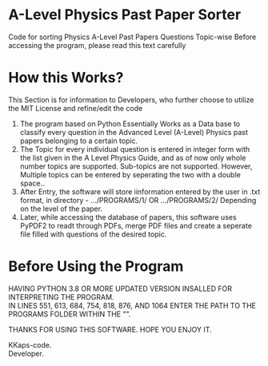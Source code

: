 # A-Level Physics Past Paper Sorter

Code for sorting Physics A-Level Past Papers Questions Topic-wise
Before accessing the program, please read this text carefully <br/>

# How this Works?
This Section is for information to Developers, who further choose to utilize the MIT License and refine/edit the code
1. The program based on Python Essentially Works as a Data base to classify every question in the Advanced Level (A-Level) Physics past papers belonging to a certain topic.<br/>
2. The Topic for every individual question is entered in integer form with the list given in the A Level Physics Guide, and as of now only whole number topics are supported. Sub-topics are not supported. However, Multiple topics can be entered by seperating the two with a double space..<br/>
3. After Entry, the software will store iinformation entered by the user in .txt format, in directory -  .../PROGRAMS/1/ OR .../PROGRAMS/2/ Depending on the level of the paper. <br/>
4. Later, while accessing the database of papers, this software uses PyPDF2 to readt through PDFs, merge PDF files and create a seperate file filled with questions of the desired topic.<br/>

# Before Using the Program
HAVING PYTHON 3.8 OR MORE UPDATED VERSION INSALLED FOR INTERPRETING THE PROGRAM.<br/>
IN LINES 551, 613, 684, 754, 818, 876, AND 1064 ENTER THE PATH TO THE PROGRAMS FOLDER WITHIN THE "".<br/>

THANKS FOR USING THIS SOFTWARE. HOPE YOU ENJOY IT.

KKaps-code.<br/>
Developer.

